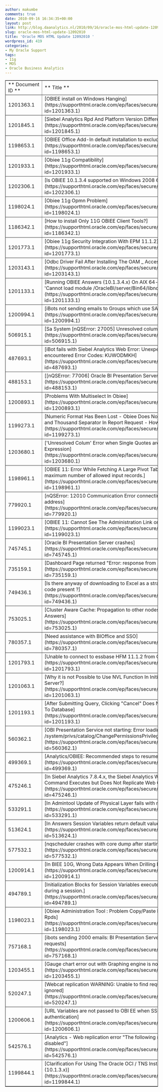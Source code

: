 ```yaml
---
author: makumbe
comments: true
date: 2010-09-16 16:34:35+00:00
layout: post
link: http://blog.daanalytics.nl/2010/09/16/oracle-mos-html-update-12092010/
slug: oracle-mos-html-update-12092010
title: 'Oracle MOS HTML Update 12092010 '
wordpress_id: 419
categories:
- My Oracle Support
tags:
- 11g
- MOS
- Oracle Business Analytics
---
```


<table cellpadding="0" cellspacing="3" border="1" width="100%" >
<tbody >
<tr >

<td >** Document ID **
</td>

<td >** Title **
</td>

<td >** Doc Type **
</td>

<td >** Modified Date **
</td>
</tr>
<tr >

<td >1201363.1
</td>

<td >[OBIEE install on Windows Hanging](https://supporthtml.oracle.com/ep/faces/secure/km/DocumentDisplay.jspx?id=1201363.1)
</td>

<td >HOWTO
</td>

<td >08-SEP-10
</td>
</tr>
<tr >

<td >1201845.1
</td>

<td >[Siebel Analytics Rpd And Platform Version Different](https://supporthtml.oracle.com/ep/faces/secure/km/DocumentDisplay.jspx?id=1201845.1)
</td>

<td >HOWTO
</td>

<td >08-SEP-10
</td>
</tr>
<tr >

<td >1198653.1
</td>

<td >[OBIEE Office Add-In default installation to exclude Powerpoint](https://supporthtml.oracle.com/ep/faces/secure/km/DocumentDisplay.jspx?id=1198653.1)
</td>

<td >HOWTO
</td>

<td >06-SEP-10
</td>
</tr>
<tr >

<td >1201933.1
</td>

<td >[Obiee 11g Compatibility](https://supporthtml.oracle.com/ep/faces/secure/km/DocumentDisplay.jspx?id=1201933.1)
</td>

<td >HOWTO
</td>

<td >08-SEP-10
</td>
</tr>
<tr >

<td >1202306.1
</td>

<td >[Is OBIEE 10.1.3.4 supported on Windows 2008 64 bit](https://supporthtml.oracle.com/ep/faces/secure/km/DocumentDisplay.jspx?id=1202306.1)
</td>

<td >HOWTO
</td>

<td >09-SEP-10
</td>
</tr>
<tr >

<td >1198024.1
</td>

<td >[Obiee 11g Opmn Problem](https://supporthtml.oracle.com/ep/faces/secure/km/DocumentDisplay.jspx?id=1198024.1)
</td>

<td >PROBLEM
</td>

<td >06-SEP-10
</td>
</tr>
<tr >

<td >1186342.1
</td>

<td >[How to install Only 11G OBIEE Client Tools?](https://supporthtml.oracle.com/ep/faces/secure/km/DocumentDisplay.jspx?id=1186342.1)
</td>

<td >HOWTO
</td>

<td >06-SEP-10
</td>
</tr>
<tr >

<td >1201773.1
</td>

<td >[Obiee 11g Security Integration With EPM 11.1.2](https://supporthtml.oracle.com/ep/faces/secure/km/DocumentDisplay.jspx?id=1201773.1)
</td>

<td >HOWTO
</td>

<td >08-SEP-10
</td>
</tr>
<tr >

<td >1203143.1
</td>

<td >[Odbc Driver Fail After Installing The OAM _ Access Manager](https://supporthtml.oracle.com/ep/faces/secure/km/DocumentDisplay.jspx?id=1203143.1)
</td>

<td >HOWTO
</td>

<td >09-SEP-10
</td>
</tr>
<tr >

<td >1201133.1
</td>

<td >[Running OBIEE Answers (10.1.3.4.x) On AIX 64-bit Mode Fails With 'Cannot load module /OracleBI/server/Bin64/libnqsdbgatewayoci10g64.so'](https://supporthtml.oracle.com/ep/faces/secure/km/DocumentDisplay.jspx?id=1201133.1)
</td>

<td >PROBLEM
</td>

<td >08-SEP-10
</td>
</tr>
<tr >

<td >1200994.1
</td>

<td >[iBots not sending emails to Groups which use SA System Subject Area](https://supporthtml.oracle.com/ep/faces/secure/km/DocumentDisplay.jspx?id=1200994.1)
</td>

<td >PROBLEM
</td>

<td >08-SEP-10
</td>
</tr>
<tr >

<td >506915.1
</td>

<td >[Sa System [nQSError: 27005] Unresolved column: "Time Zone"](https://supporthtml.oracle.com/ep/faces/secure/km/DocumentDisplay.jspx?id=506915.1)
</td>

<td >PROBLEM
</td>

<td >07-SEP-10
</td>
</tr>
<tr >

<td >487693.1
</td>

<td >[iBot fails with Siebel Analytics Web Error: Unexpected end of file encountered Error Codes: KUWODMKH](https://supporthtml.oracle.com/ep/faces/secure/km/DocumentDisplay.jspx?id=487693.1)
</td>

<td >PROBLEM
</td>

<td >06-SEP-10
</td>
</tr>
<tr >

<td >488153.1
</td>

<td >[[nQSError: 77006] Oracle BI Presentation Server Error: Access denied.](https://supporthtml.oracle.com/ep/faces/secure/km/DocumentDisplay.jspx?id=488153.1)
</td>

<td >PROBLEM
</td>

<td >06-SEP-10
</td>
</tr>
<tr >

<td >1200893.1
</td>

<td >[Problems With Multiselect In Obiee](https://supporthtml.oracle.com/ep/faces/secure/km/DocumentDisplay.jspx?id=1200893.1)
</td>

<td >PROBLEM
</td>

<td >08-SEP-10
</td>
</tr>
<tr >

<td >1199273.1
</td>

<td >[Numeric Format Has Been Lost - Obiee Does Not Show Comma Decimal and Thousand Separator In Report Request - How to Set Numeric Formats?](https://supporthtml.oracle.com/ep/faces/secure/km/DocumentDisplay.jspx?id=1199273.1)
</td>

<td >PROBLEM
</td>

<td >07-SEP-10
</td>
</tr>
<tr >

<td >1203680.1
</td>

<td >['Unresolved Colum' Error when Single Quotes are not used in the Expression](https://supporthtml.oracle.com/ep/faces/secure/km/DocumentDisplay.jspx?id=1203680.1)
</td>

<td >PROBLEM
</td>

<td >10-SEP-10
</td>
</tr>
<tr >

<td >1198961.1
</td>

<td >[OBIEE 11: Error While Fetching A Large Pivot Table: Exceeded configured maximum number of allowed input records.](https://supporthtml.oracle.com/ep/faces/secure/km/DocumentDisplay.jspx?id=1198961.1)
</td>

<td >PROBLEM
</td>

<td >07-SEP-10
</td>
</tr>
<tr >

<td >779920.1
</td>

<td >[nQSError: 12010 Communication Error connecting to remote end point: address](https://supporthtml.oracle.com/ep/faces/secure/km/DocumentDisplay.jspx?id=779920.1)
</td>

<td >PROBLEM
</td>

<td >08-SEP-10
</td>
</tr>
<tr >

<td >1199023.1
</td>

<td >[OBIEE 11: Cannot See The Administration Link on Top of Page.](https://supporthtml.oracle.com/ep/faces/secure/km/DocumentDisplay.jspx?id=1199023.1)
</td>

<td >PROBLEM
</td>

<td >07-SEP-10
</td>
</tr>
<tr >

<td >745745.1
</td>

<td >[Oracle BI Presentation Server crashes](https://supporthtml.oracle.com/ep/faces/secure/km/DocumentDisplay.jspx?id=745745.1)
</td>

<td >PROBLEM
</td>

<td >06-SEP-10
</td>
</tr>
<tr >

<td >735159.1
</td>

<td >[Dashboard Page returned "Error: response from server contained an error"](https://supporthtml.oracle.com/ep/faces/secure/km/DocumentDisplay.jspx?id=735159.1)
</td>

<td >PROBLEM
</td>

<td >08-SEP-10
</td>
</tr>
<tr >

<td >749436.1
</td>

<td >[Is there anyway of downloading to Excel as a straight XLS file with no HTML code present ?](https://supporthtml.oracle.com/ep/faces/secure/km/DocumentDisplay.jspx?id=749436.1)
</td>

<td >HOWTO
</td>

<td >06-SEP-10
</td>
</tr>
<tr >

<td >753025.1
</td>

<td >[Cluster Aware Cache: Propagation to other nodes when seeded via Answers](https://supporthtml.oracle.com/ep/faces/secure/km/DocumentDisplay.jspx?id=753025.1)
</td>

<td >HOWTO
</td>

<td >08-SEP-10
</td>
</tr>
<tr >

<td >780357.1
</td>

<td >[Need assistance with BIOffice and SSO](https://supporthtml.oracle.com/ep/faces/secure/km/DocumentDisplay.jspx?id=780357.1)
</td>

<td >PROBLEM
</td>

<td >09-SEP-10
</td>
</tr>
<tr >

<td >1201793.1
</td>

<td >[Unable to connect to essbase HFM 11.1.2 from OBIEE 11g Admin tool](https://supporthtml.oracle.com/ep/faces/secure/km/DocumentDisplay.jspx?id=1201793.1)
</td>

<td >HOWTO
</td>

<td >09-SEP-10
</td>
</tr>
<tr >

<td >1201063.1
</td>

<td >[Why it is not Possible to Use NVL Function In Initialization Blocks with SQL Server?](https://supporthtml.oracle.com/ep/faces/secure/km/DocumentDisplay.jspx?id=1201063.1)
</td>

<td >HOWTO
</td>

<td >08-SEP-10
</td>
</tr>
<tr >

<td >1201193.1
</td>

<td >[After Submitting Query, Clicking "Cancel" Does Not Send Cancel Message To Database](https://supporthtml.oracle.com/ep/faces/secure/km/DocumentDisplay.jspx?id=1201193.1)
</td>

<td >HOWTO
</td>

<td >08-SEP-10
</td>
</tr>
<tr >

<td >560362.1
</td>

<td >[OBI Presentation Service not starting: Error loading security privilege /system/privs/catalog/ChangePermissionsPrivilege.](https://supporthtml.oracle.com/ep/faces/secure/km/DocumentDisplay.jspx?id=560362.1)
</td>

<td >PROBLEM
</td>

<td >08-SEP-10
</td>
</tr>
<tr >

<td >499369.1
</td>

<td >[Analytics/OBIEE: Recommended steps to resume replication](https://supporthtml.oracle.com/ep/faces/secure/km/DocumentDisplay.jspx?id=499369.1)
</td>

<td >FAQ
</td>

<td >08-SEP-10
</td>
</tr>
<tr >

<td >475246.1
</td>

<td >[In Siebel Analytics 7.8.4.x, the Siebel Analytics Web Replication Agent Run Command Executes but Does Not Replicate Web Catalog Changes](https://supporthtml.oracle.com/ep/faces/secure/km/DocumentDisplay.jspx?id=475246.1)
</td>

<td >ALERT
</td>

<td >08-SEP-10
</td>
</tr>
<tr >

<td >533291.1
</td>

<td >[In Admintool Update of Physical Layer fails with nQSError 16001](https://supporthtml.oracle.com/ep/faces/secure/km/DocumentDisplay.jspx?id=533291.1)
</td>

<td >PROBLEM
</td>

<td >07-SEP-10
</td>
</tr>
<tr >

<td >513624.1
</td>

<td >[In Answers Session Variables return default values or [nQSError: 23006]](https://supporthtml.oracle.com/ep/faces/secure/km/DocumentDisplay.jspx?id=513624.1)
</td>

<td >PROBLEM
</td>

<td >06-SEP-10
</td>
</tr>
<tr >

<td >577532.1
</td>

<td >[nqscheduler crashes with core dump after starting on AIX 5.2 64 bit.](https://supporthtml.oracle.com/ep/faces/secure/km/DocumentDisplay.jspx?id=577532.1)
</td>

<td >PROBLEM
</td>

<td >08-SEP-10
</td>
</tr>
<tr >

<td >1200914.1
</td>

<td >[In BIEE 10G, Wrong Data Appears When Drilling Down in Pareto Chart](https://supporthtml.oracle.com/ep/faces/secure/km/DocumentDisplay.jspx?id=1200914.1)
</td>

<td >PROBLEM
</td>

<td >08-SEP-10
</td>
</tr>
<tr >

<td >494789.1
</td>

<td >[Initialization Blocks for Session Variables executes SQL more than once during a session.](https://supporthtml.oracle.com/ep/faces/secure/km/DocumentDisplay.jspx?id=494789.1)
</td>

<td >PROBLEM
</td>

<td >09-SEP-10
</td>
</tr>
<tr >

<td >1198023.1
</td>

<td >[Obiee Administration Tool : Problem Copy/Paste Business Model Between 2 Rpds](https://supporthtml.oracle.com/ep/faces/secure/km/DocumentDisplay.jspx?id=1198023.1)
</td>

<td >PROBLEM
</td>

<td >06-SEP-10
</td>
</tr>
<tr >

<td >757168.1
</td>

<td >[ibots sending 2000 emails: BI Presentation Server is too busy to process requests](https://supporthtml.oracle.com/ep/faces/secure/km/DocumentDisplay.jspx?id=757168.1)
</td>

<td >PROBLEM
</td>

<td >08-SEP-10
</td>
</tr>
<tr >

<td >1203455.1
</td>

<td >[Gauge chart error out with Graphing engine is not responding.](https://supporthtml.oracle.com/ep/faces/secure/km/DocumentDisplay.jspx?id=1203455.1)
</td>

<td >PROBLEM
</td>

<td >09-SEP-10
</td>
</tr>
<tr >

<td >520247.1
</td>

<td >[Webcat replication WARNING: Unable to find required classes can be ignored](https://supporthtml.oracle.com/ep/faces/secure/km/DocumentDisplay.jspx?id=520247.1)
</td>

<td >PROBLEM
</td>

<td >08-SEP-10
</td>
</tr>
<tr >

<td >1200606.1
</td>

<td >[URL Variables are not passed to OBI EE when SSO is enabled for authentication](https://supporthtml.oracle.com/ep/faces/secure/km/DocumentDisplay.jspx?id=1200606.1)
</td>

<td >PROBLEM
</td>

<td >08-SEP-10
</td>
</tr>
<tr >

<td >542576.1
</td>

<td >[Analytics - Web replication error "The following replication tasks was disabled"](https://supporthtml.oracle.com/ep/faces/secure/km/DocumentDisplay.jspx?id=542576.1)
</td>

<td >PROBLEM
</td>

<td >08-SEP-10
</td>
</tr>
<tr >

<td >1199844.1
</td>

<td >[Clarification For Using The Oracle OCI / TNS Instant Client With OBIEE (10.1.3.x)](https://supporthtml.oracle.com/ep/faces/secure/km/DocumentDisplay.jspx?id=1199844.1)
</td>

<td >BULLETIN
</td>

<td >08-SEP-10
</td>
</tr>
</tbody>
</table>
